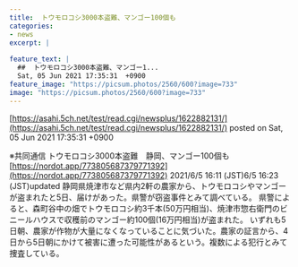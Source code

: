 ```yaml
---
title:  トウモロコシ3000本盗難、マンゴー100個も  
categories:
- news
excerpt: |
  
feature_text: |
  ##  トウモロコシ3000本盗難、マンゴー1...
  Sat, 05 Jun 2021 17:35:31  +0900
feature_image: "https://picsum.photos/2560/600?image=733"
image: "https://picsum.photos/2560/600?image=733"
---
```


[https://asahi.5ch.net/test/read.cgi/newsplus/1622882131/](https://asahi.5ch.net/test/read.cgi/newsplus/1622882131/)
posted on Sat, 05 Jun 2021 17:35:31  +0900

<!--more-->

※共同通信 トウモロコシ3000本盗難　静岡、マンゴー100個も [https://nordot.app/773805687379771392](https://nordot.app/773805687379771392) 2021/6/5 16:11 (JST)6/5 16:23 (JST)updated 静岡県焼津市など県内2軒の農家から、トウモロコシやマンゴーが盗まれたと5日、届けがあった。県警が窃盗事件とみて調べている。 県警によると、森町谷中の畑でトウモロコシ約3千本(50万円相当)、焼津市惣右衛門のビニールハウスで収穫前のマンゴー約100個(16万円相当)が盗まれた。 いずれも5日朝、農家が作物が大量になくなっていることに気づいた。農家の証言から、4日から5日朝にかけて被害に遭った可能性があるという。複数による犯行とみて捜査している。
